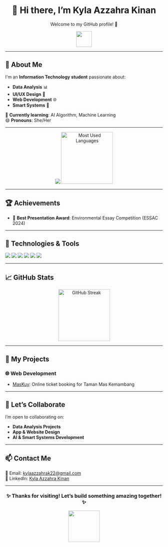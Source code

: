 <div align="center">
  <h1>👋 Hi there, I’m Kyla Azzahra Kinan</h1>
  <p>Welcome to my GitHub profile! 🚀</p>
  <img src="https://media.giphy.com/media/hvRJCLFzcasrR4ia7z/giphy.gif" width="50">
</div>

---

## 🌟 About Me  
I'm an **Information Technology student** passionate about:  
- **Data Analysis** 📊  
- **UI/UX Design** 🎨  
- **Web Development** 🌐  
- **Smart Systems** 🤖  

🌱 **Currently learning**: AI Algorithm, Machine Learning  
😄 **Pronouns**: She/Her    

---

<div align="center">
  <img src="https://github-profile-summary-cards.vercel.app/api/cards/profile-details?username=kylaazzahra&theme=radical" />
  <img src="https://github-readme-stats.vercel.app/api/top-langs/?username=kylaazzahra&layout=compact&theme=radical" alt="Most Used Languages" height="165" />
</div>

---

## 🏆 Achievements  
- 🏅 **Best Presentation Award**: Environmental Essay Competition (ESSAC 2024)  

---

## 🔧 Technologies & Tools  
<div>
  <img src="https://img.shields.io/badge/-Python-333?style=for-the-badge&logo=python&logoColor=ffdd54" />
  <img src="https://img.shields.io/badge/-Java-333?style=for-the-badge&logo=java&logoColor=007396" />
  <img src="https://img.shields.io/badge/-Golang-333?style=for-the-badge&logo=go&logoColor=00ADD8" />
  <img src="https://img.shields.io/badge/-SQL-333?style=for-the-badge&logo=postgresql&logoColor=336791" />
  <img src="https://img.shields.io/badge/-Figma-333?style=for-the-badge&logo=figma&logoColor=F24E1E" />
  <img src="https://img.shields.io/badge/-Arduino-333?style=for-the-badge&logo=arduino&logoColor=00979D" />
</div>  

---

## 📈 GitHub Stats  
<div align="center">
  <img src="https://streak-stats.demolab.com/?user=kylaazzahra&theme=radical" alt="GitHub Streak" height="165" />
</div>  

---

## 🎨 My Projects  
### 🌐 Web Development  
- [MasKuy](https://github.com/kylaazzahra/Maskuy.git): Online ticket booking for Taman Mas Kemambang  

---

## 🤝 Let’s Collaborate  
I’m open to collaborating on:  
- **Data Analysis Projects**  
- **App & Website Design**  
- **AI & Smart Systems Development**  

---

## 📫 Contact Me  
📧 Email: [kylaazzahrak22@gmail.com](mailto:kylaazzahrak22@gmail.com)  
💼 LinkedIn: [Kyla Azzahra Kinan](https://www.linkedin.com/in/kyla-azzahra-kinan)  

---

<div align="center">
  <h3>✨ Thanks for visiting! Let’s build something amazing together! ✨</h3>
  <img src="https://media.giphy.com/media/3o7abKhOpu0NwenH3O/giphy.gif" width="100">
</div>
